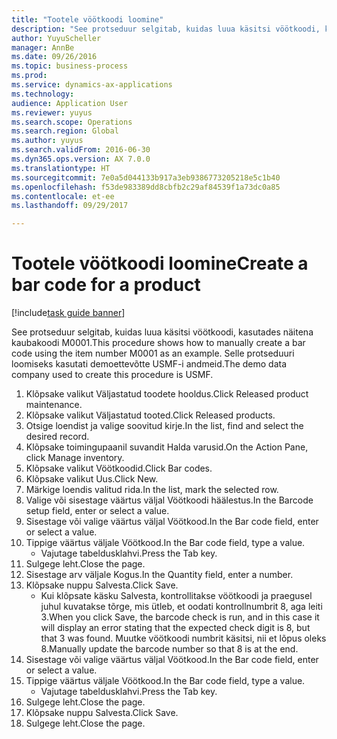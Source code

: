 ```yaml
--- 
title: "Tootele vöötkoodi loomine"
description: "See protseduur selgitab, kuidas luua käsitsi vöötkoodi, kasutades näitena kaubakoodi M0001."
author: YuyuScheller
manager: AnnBe
ms.date: 09/26/2016
ms.topic: business-process
ms.prod: 
ms.service: dynamics-ax-applications
ms.technology: 
audience: Application User
ms.reviewer: yuyus
ms.search.scope: Operations
ms.search.region: Global
ms.author: yuyus
ms.search.validFrom: 2016-06-30
ms.dyn365.ops.version: AX 7.0.0
ms.translationtype: HT
ms.sourcegitcommit: 7e0a5d044133b917a3eb9386773205218e5c1b40
ms.openlocfilehash: f53de983389dd8cbfb2c29af84539f1a73dc0a85
ms.contentlocale: et-ee
ms.lasthandoff: 09/29/2017

---
```

# <a name="create-a-bar-code-for-a-product"></a><span data-ttu-id="e7259-103">Tootele vöötkoodi loomine</span><span class="sxs-lookup"><span data-stu-id="e7259-103">Create a bar code for a product</span></span>

[!include[task guide banner](../../includes/task-guide-banner.md)]

<span data-ttu-id="e7259-104">See protseduur selgitab, kuidas luua käsitsi vöötkoodi, kasutades näitena kaubakoodi M0001.</span><span class="sxs-lookup"><span data-stu-id="e7259-104">This procedure shows how to manually create a bar code using the item number M0001 as an example.</span></span> <span data-ttu-id="e7259-105">Selle protseduuri loomiseks kasutati demoettevõtte USMF-i andmeid.</span><span class="sxs-lookup"><span data-stu-id="e7259-105">The demo data company used to create this procedure is USMF.</span></span>

1. <span data-ttu-id="e7259-106">Klõpsake valikut Väljastatud toodete hooldus.</span><span class="sxs-lookup"><span data-stu-id="e7259-106">Click Released product maintenance.</span></span>
2. <span data-ttu-id="e7259-107">Klõpsake valikut Väljastatud tooted.</span><span class="sxs-lookup"><span data-stu-id="e7259-107">Click Released products.</span></span>
3. <span data-ttu-id="e7259-108">Otsige loendist ja valige soovitud kirje.</span><span class="sxs-lookup"><span data-stu-id="e7259-108">In the list, find and select the desired record.</span></span>
4. <span data-ttu-id="e7259-109">Klõpsake toimingupaanil suvandit Halda varusid.</span><span class="sxs-lookup"><span data-stu-id="e7259-109">On the Action Pane, click Manage inventory.</span></span>
5. <span data-ttu-id="e7259-110">Klõpsake valikut Vöötkoodid.</span><span class="sxs-lookup"><span data-stu-id="e7259-110">Click Bar codes.</span></span>
6. <span data-ttu-id="e7259-111">Klõpsake valikut Uus.</span><span class="sxs-lookup"><span data-stu-id="e7259-111">Click New.</span></span>
7. <span data-ttu-id="e7259-112">Märkige loendis valitud rida.</span><span class="sxs-lookup"><span data-stu-id="e7259-112">In the list, mark the selected row.</span></span>
8. <span data-ttu-id="e7259-113">Valige või sisestage väärtus väljal Vöötkoodi häälestus.</span><span class="sxs-lookup"><span data-stu-id="e7259-113">In the Barcode setup field, enter or select a value.</span></span>
9. <span data-ttu-id="e7259-114">Sisestage või valige väärtus väljal Vöötkood.</span><span class="sxs-lookup"><span data-stu-id="e7259-114">In the Bar code field, enter or select a value.</span></span>
10. <span data-ttu-id="e7259-115">Tippige väärtus väljale Vöötkood.</span><span class="sxs-lookup"><span data-stu-id="e7259-115">In the Bar code field, type a value.</span></span>
    * <span data-ttu-id="e7259-116">Vajutage tabeldusklahvi.</span><span class="sxs-lookup"><span data-stu-id="e7259-116">Press the Tab key.</span></span>  
11. <span data-ttu-id="e7259-117">Sulgege leht.</span><span class="sxs-lookup"><span data-stu-id="e7259-117">Close the page.</span></span>
12. <span data-ttu-id="e7259-118">Sisestage arv väljale Kogus.</span><span class="sxs-lookup"><span data-stu-id="e7259-118">In the Quantity field, enter a number.</span></span>
13. <span data-ttu-id="e7259-119">Klõpsake nuppu Salvesta.</span><span class="sxs-lookup"><span data-stu-id="e7259-119">Click Save.</span></span>
    * <span data-ttu-id="e7259-120">Kui klõpsate käsku Salvesta, kontrollitakse vöötkoodi ja praegusel juhul kuvatakse tõrge, mis ütleb, et oodati kontrollnumbrit 8, aga leiti 3.</span><span class="sxs-lookup"><span data-stu-id="e7259-120">When you click Save, the barcode check is run, and in this case it will display an error stating that the expected check digit is 8, but that 3 was found.</span></span> <span data-ttu-id="e7259-121">Muutke vöötkoodi numbrit käsitsi, nii et lõpus oleks 8.</span><span class="sxs-lookup"><span data-stu-id="e7259-121">Manually update the barcode number so that 8 is at the end.</span></span>  
14. <span data-ttu-id="e7259-122">Sisestage või valige väärtus väljal Vöötkood.</span><span class="sxs-lookup"><span data-stu-id="e7259-122">In the Bar code field, enter or select a value.</span></span>
15. <span data-ttu-id="e7259-123">Tippige väärtus väljale Vöötkood.</span><span class="sxs-lookup"><span data-stu-id="e7259-123">In the Bar code field, type a value.</span></span>
    * <span data-ttu-id="e7259-124">Vajutage tabeldusklahvi.</span><span class="sxs-lookup"><span data-stu-id="e7259-124">Press the Tab key.</span></span>  
16. <span data-ttu-id="e7259-125">Sulgege leht.</span><span class="sxs-lookup"><span data-stu-id="e7259-125">Close the page.</span></span>
17. <span data-ttu-id="e7259-126">Klõpsake nuppu Salvesta.</span><span class="sxs-lookup"><span data-stu-id="e7259-126">Click Save.</span></span>
18. <span data-ttu-id="e7259-127">Sulgege leht.</span><span class="sxs-lookup"><span data-stu-id="e7259-127">Close the page.</span></span>


